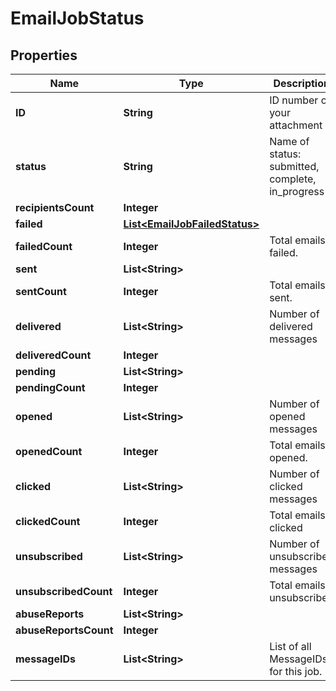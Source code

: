 

# EmailJobStatus


## Properties

| Name | Type | Description | Notes |
|------------ | ------------- | ------------- | -------------|
|**ID** | **String** | ID number of your attachment |  [optional] |
|**status** | **String** | Name of status: submitted, complete, in_progress |  [optional] |
|**recipientsCount** | **Integer** |  |  [optional] |
|**failed** | [**List&lt;EmailJobFailedStatus&gt;**](EmailJobFailedStatus.md) |  |  [optional] |
|**failedCount** | **Integer** | Total emails failed. |  [optional] |
|**sent** | **List&lt;String&gt;** |  |  [optional] |
|**sentCount** | **Integer** | Total emails sent. |  [optional] |
|**delivered** | **List&lt;String&gt;** | Number of delivered messages |  [optional] |
|**deliveredCount** | **Integer** |  |  [optional] |
|**pending** | **List&lt;String&gt;** |  |  [optional] |
|**pendingCount** | **Integer** |  |  [optional] |
|**opened** | **List&lt;String&gt;** | Number of opened messages |  [optional] |
|**openedCount** | **Integer** | Total emails opened. |  [optional] |
|**clicked** | **List&lt;String&gt;** | Number of clicked messages |  [optional] |
|**clickedCount** | **Integer** | Total emails clicked |  [optional] |
|**unsubscribed** | **List&lt;String&gt;** | Number of unsubscribed messages |  [optional] |
|**unsubscribedCount** | **Integer** | Total emails unsubscribed |  [optional] |
|**abuseReports** | **List&lt;String&gt;** |  |  [optional] |
|**abuseReportsCount** | **Integer** |  |  [optional] |
|**messageIDs** | **List&lt;String&gt;** | List of all MessageIDs for this job. |  [optional] |



